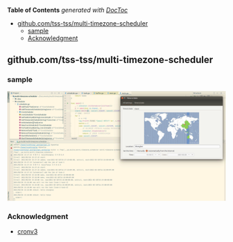 <!-- START doctoc generated TOC please keep comment here to allow auto update -->
<!-- DON'T EDIT THIS SECTION, INSTEAD RE-RUN doctoc TO UPDATE -->
**Table of Contents**  *generated with [DocToc](https://github.com/thlorenz/doctoc)*

- [github.com/tss-tss/multi-timezone-scheduler](#github.com/tss-tss/multi-timezone-scheduler)
  - [sample](#sample)
  - [Acknowledgment](#acknowledgment)

<!-- END doctoc generated TOC please keep comment here to allow auto update -->

## github.com/tss-tss/multi-timezone-scheduler


### sample

![](./tz.png)

### Acknowledgment

- [cronv3](https://github.com/robfig/cron/v3)
